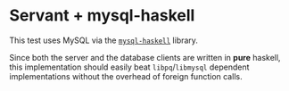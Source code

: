 # Servant + mysql-haskell

This test uses MySQL via the [`mysql-haskell`](https://hackage.haskell.org/package/mysql-haskell) library.

Since both the server and the database clients are written in **pure** haskell, this implementation should easily beat `libpq`/`libmysql` dependent implementations without the overhead of foreign function calls.
